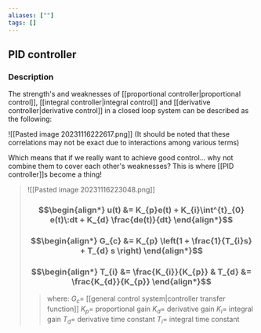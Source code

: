 ```yaml
---
aliases: [""]
tags: []
---
```


## PID controller

### Description

The strength's and weaknesses of [[proportional controller|proportional control]], [[integral controller|integral control]] and [[derivative controller|derivative control]] in a closed loop system can be described as the following:

![[Pasted image 20231116222617.png]]
(It should be noted that these correlations may not be exact due to interactions among various terms)

Which means that if we really want to achieve good control... why not combine them to cover each other's weaknesses? This is where [[PID controller]]s become a thing!

> ![[Pasted image 20231116223048.png]]
> ### $$\begin{align*} u(t) &= K_{p}e(t) + K_{i}\int^{t}_{0} e(t)\:dt + K_{d} \frac{de(t)}{dt} \end{align*}$$
> ### $$\begin{align*} G_{c}  &=  K_{p} \left(1 + \frac{1}{T_{i}s} + T_{d} s \right) \end{align*}$$
> ### $$\begin{align*}  T_{i} &= \frac{K_{i}}{K_{p}} & T_{d} &= \frac{K_{d}}{K_{p}} \end{align*}$$
>> where:
>> $G_{c}=$ [[general control system|controller transfer function]]
>> $K_{p}=$ proportional gain
>> $K_{d}=$ derivative gain
>> $K_{i}=$ integral gain
>> $T_{d}=$ derivative time constant
>> $T_{i}=$ integral time constant
